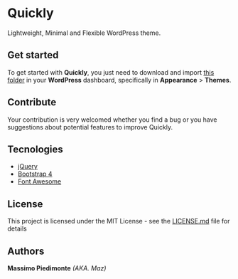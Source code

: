 # Quickly

Lightweight, Minimal and Flexible WordPress theme.

## Get started

To get started with **Quickly**, you just need to download and import [this folder](https://github.com/mynameismaz/Quickly/archive/master.zip) in your **WordPress** dashboard, specifically in **Appearance** > **Themes**.


## Contribute

Your contribution is very welcomed whether you find a bug or you have suggestions about potential features to improve Quickly.

## Tecnologies

* [jQuery](https://github.com/jquery)
* [Bootstrap 4](https://github.com/twbs/bootstrap)
* [Font Awesome](https://fontawesome.com/)


## License

This project is licensed under the MIT License - see the [LICENSE.md](https://github.com/mynameismaz/Quickly/blob/master/LICENSE) file for details

 ## Authors
 
 **Massimo Piedimonte** _(AKA. Maz)_
